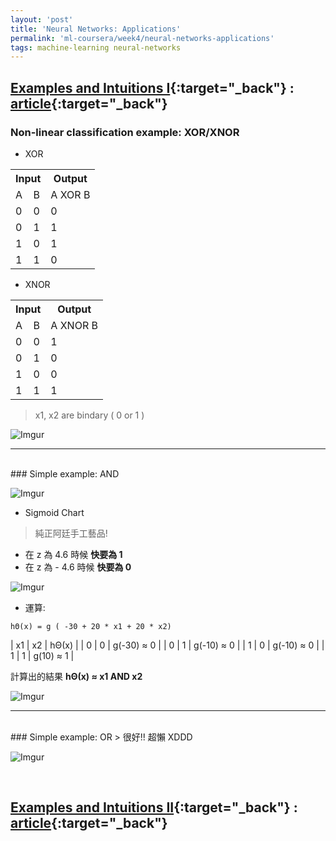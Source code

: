 ```yaml
---
layout: 'post'
title: 'Neural Networks: Applications'
permalink: 'ml-coursera/week4/neural-networks-applications'
tags: machine-learning neural-networks
---
```


## [Examples and Intuitions I](https://www.coursera.org/learn/machine-learning/lecture/rBZmG/examples-and-intuitions-i){:target="_back"} : [article](https://www.coursera.org/learn/machine-learning/supplement/kivO9/examples-and-intuitions-i){:target="_back"}


### Non-linear classification example: XOR/XNOR

- XOR
<table>
<tr> 
  <th colspan="2">Input</th>
  <th>Output</th>
</tr>

  <tr>
    <td>A</td>
    <td>B</td>
    <td> A XOR B </td>
  </tr>
  <tr>
    <td>0</td>
    <td>0</td>
    <td>0</td>
  </tr>
  <tr>
    <td>0</td>
    <td>1</td>
    <td>1</td>
  </tr>
  <tr>
    <td>1</td>
    <td>0</td>
    <td>1</td>
  </tr>
  <tr>
    <td>1</td>
    <td>1</td>
    <td>0</td>
  </tr>
  
</table>

- XNOR
<table>
<tr> 
  <th colspan="2">Input</th>
  <th>Output</th>
</tr>

  <tr>
    <td>A</td>
    <td>B</td>
    <td> A XNOR B </td>
  </tr>
  <tr>
    <td>0</td>
    <td>0</td>
    <td>1</td>
  </tr>
  <tr>
    <td>0</td>
    <td>1</td>
    <td>0</td>
  </tr>
  <tr>
    <td>1</td>
    <td>0</td>
    <td>0</td>
  </tr>
  <tr>
    <td>1</td>
    <td>1</td>
    <td>1</td>
  </tr>
  
</table>




> x1, x2 are bindary ( 0 or 1 )

![Imgur](https://i.imgur.com/4ZMpbDh.jpg)

---
<br/>
### Simple example: AND 

![Imgur](https://i.imgur.com/AUyf8e8.jpg)

- Sigmoid Chart

> 純正阿廷手工藝品!
   - 在 z 為 4.6 時候 **快要為 1**
   - 在 z 為 - 4.6 時候 **快要為 0**
>
![Imgur](https://i.imgur.com/gqoiDvfh.jpg)

- 運算:

~~~
hΘ(x) = g ( -30 + 20 * x1 + 20 * x2)
~~~

| x1 | x2 | hΘ(x) |
|  0 |  0 | g(-30) ≈ 0   |
|  0 |  1 | g(-10) ≈ 0   |
|  1 |  0 | g(-10) ≈ 0   |
|  1 |  1 | g(10)  ≈ 1  |

計算出的結果 **hΘ(x) ≈ x1 AND x2**

![Imgur](https://i.imgur.com/UIFNZWWh.jpg)

---

<br/>
### Simple example: OR
> 很好!! 超懶 XDDD

![Imgur](https://i.imgur.com/AjnnxRth.jpg)

<br/>


## [Examples and Intuitions II](https://www.coursera.org/learn/machine-learning/lecture/solUx/examples-and-intuitions-ii){:target="_back"} : [article](https://www.coursera.org/learn/machine-learning/supplement/5iqtV/examples-and-intuitions-ii){:target="_back"}